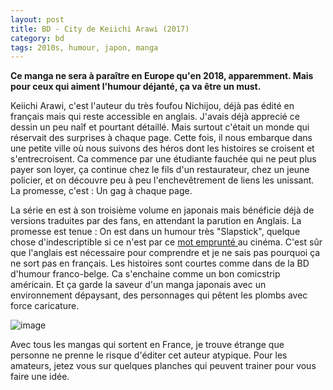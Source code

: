 ```yaml
---
layout: post
title: BD - City de Keiichi Arawi (2017)
category: bd
tags: 2010s, humour, japon, manga
---
```

**Ce manga ne sera à paraître en Europe qu'en 2018, apparemment. Mais pour ceux qui aiment l'humour déjanté, ça va être un must.**

Keiichi Arawi, c'est l'auteur du très foufou Nichijou, déjà pas édité en français mais qui reste accessible en anglais. J'avais déjà apprecié ce dessin un peu naîf et pourtant détaillé. Mais surtout c'était un monde qui réservait des surprises à chaque page. Cette fois, il nous embarque dans une petite ville où nous suivons des héros dont les histoires se croisent et s'entrecroisent. Ca commence par une étudiante fauchée qui ne peut plus payer son loyer, ça continue chez le fils d'un restaurateur, chez un jeune policier, et on découvre peu à peu l'enchevêtrement de liens les unissant. La promesse, c'est : Un gag à chaque page.

La série en est à son troisième volume en japonais mais bénéficie déjà de versions traduites par des fans, en attendant la parution en Anglais. La promesse est tenue : On est dans un humour très "Slapstick", quelque chose d'indescriptible si ce n'est par ce <a href="https://fr.wikipedia.org/wiki/Slapstick">mot emprunté </a>au cinéma. C'est sûr que l'anglais est nécessaire pour comprendre et je ne sais pas pourquoi ça ne sort pas en français. Les histoires sont courtes comme dans de la BD d'humour franco-belge. Ca s'enchaine comme un bon comicstrip américain. Et ça garde la saveur d'un manga japonais avec un environnement dépaysant, des personnages qui pêtent les plombs avec force caricature.

![image](https://filedn.eu/llqi9IBxlYouGRXYG2xlROb/img/2017/cityintro.jpg)

Avec tous les mangas qui sortent en France, je trouve étrange que personne ne prenne le risque d'éditer cet auteur atypique. Pour les amateurs, jetez vous sur quelques planches qui peuvent trainer pour vous faire une idée.

